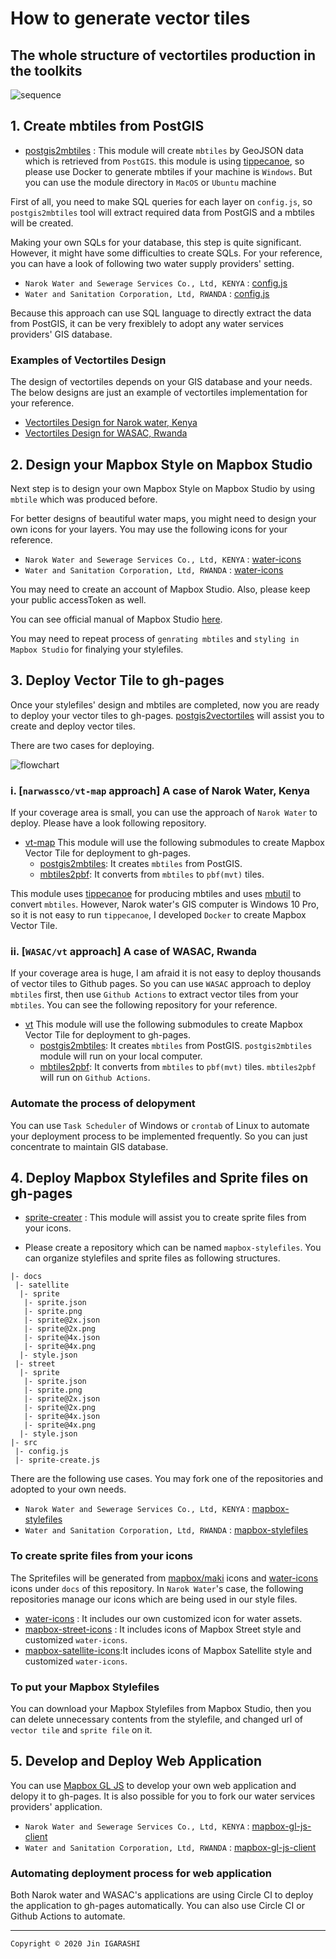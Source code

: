 # How to generate vector tiles

## The whole structure of vectortiles production in the toolkits
![sequence](./images/sequence.svg)

## 1. Create mbtiles from PostGIS
- [postgis2mbtiles](https://github.com/watergis/postgis2mbtiles) : This module will create `mbtiles` by GeoJSON data which is retrieved from `PostGIS`. this module is using [tippecanoe](https://github.com/mapbox/tippecanoe), so please use Docker to generate mbtiles if your machine is `Windows`. But you can use the module directory in `MacOS` or `Ubuntu` machine

First of all, you need to make SQL queries for each layer on `config.js`, so `postgis2mbtiles` tool will extract required data from PostGIS and a mbtiles will be created.

Making your own SQLs for your database, this step is quite significant. However, it might have some difficulties to create SQLs. For your reference, you can have a look of following two water supply providers' setting.

- `Narok Water and Sewerage Services Co., Ltd, KENYA` : [config.js](https://raw.githubusercontent.com/narwassco/vt-map/master/config.js)
- `Water and Sanitation Corporation, Ltd, RWANDA` : [config.js](https://raw.githubusercontent.com/WASAC/vt/master/config.js)

Because this approach can use SQL language to directly extract the data from PostGIS, it can be very frexiblely to adopt any water services providers' GIS database.

### Examples of Vectortiles Design

The design of vectortiles depends on your GIS database and your needs. The below designs are just an example of vectortiles implementation for your reference.

- [Vectortiles Design for Narok water, Kenya](./Vector-Tile-Design-for-Narok.md)
- [Vectortiles Design for WASAC, Rwanda](./Vector-Tile-Design-for-WASAC.md)


## 2. Design your Mapbox Style on Mapbox Studio
Next step is to design your own Mapbox Style on Mapbox Studio by using `mbtile` which was produced before.

For better designs of beautiful water maps, you might need to design your own icons for your layers. You may use the following icons for your reference.

- `Narok Water and Sewerage Services Co., Ltd, KENYA` : [water-icons](https://github.com/narwassco/water-icons)
- `Water and Sanitation Corporation, Ltd, RWANDA` : [water-icons](https://github.com/WASAC/water-icons)

You may need to create an account of Mapbox Studio. Also, please keep your public accessToken as well. 

You can see official manual of Mapbox Studio [here](https://docs.mapbox.com/studio-manual/overview/).

You may need to repeat process of `genrating mbtiles` and `styling in Mapbox Studio` for finalying your stylefiles.

## 3. Deploy Vector Tile to gh-pages

Once your stylefiles' design and mbtiles are completed, now you are ready to deploy your vector tiles to gh-pages. [postgis2vectortiles](https://github.com/watergis/postgis2vectortiles) will assist you to create and deploy vector tiles.

There are two cases for deploying.

![flowchart](./images/deployment-flowchart.svg)

### i. [`narwassco/vt-map` approach] A case of Narok Water, Kenya
If your coverage area is small, you can use the approach of `Narok Water` to deploy. Please have a look following repository.

- [vt-map](https://github.com/narwassco/vt-map)
  This module will use the following submodules to create Mapbox Vector Tile for deployment to gh-pages.
  - [postgis2mbtiles](https://github.com/narwassco/postgis2mbtiles): It creates `mbtiles` from PostGIS.
  - [mbtiles2pbf](https://github.com/narwassco/mbtiles2pbf): It converts from `mbtiles` to `pbf(mvt)` tiles.

This module uses [tippecanoe](https://github.com/mapbox/tippecanoe) for producing mbtiles and uses [mbutil](https://github.com/mapbox/mbutil) to convert `mbtiles`. However, Narok water's GIS computer is Windows 10 Pro, so it is not easy to run `tippecanoe`, I developed `Docker` to create Mapbox Vector Tile.

### ii. [`WASAC/vt` approach] A case of WASAC, Rwanda
If your coverage area is huge, I am afraid it is not easy to deploy thousands of vector tiles to Github pages. So you can use `WASAC` approach to deploy `mbtiles` first, then use `Github Actions` to extract vector tiles from your `mbtiles`. You can see the following repository for your reference.

- [vt](https://github.com/WASAC/vt)
  This module will use the following submodules to create Mapbox Vector Tile for deployment to gh-pages.
  - [postgis2mbtiles](https://github.com/narwassco/postgis2mbtiles): It creates `mbtiles` from PostGIS. `postgis2mbtiles` module will run on your local computer.
  - [mbtiles2pbf](https://github.com/narwassco/mbtiles2pbf): It converts from `mbtiles` to `pbf(mvt)` tiles. `mbtiles2pbf` will run on `Github Actions`.

### Automate the process of delopyment

You can use `Task Scheduler` of Windows or `crontab` of Linux to automate your deployment process to be implemented frequently. So you can just concentrate to maintain GIS database.

## 4. Deploy Mapbox Stylefiles and Sprite files on gh-pages
- [sprite-creater](https://github.com/watergis/sprite-creator) : This module will assist you to create sprite files from your icons. 

- Please create a repository which can be named `mapbox-stylefiles`. You can organize stylefiles and sprite files as following structures.

```
|- docs
 |- satellite
  |- sprite
   |- sprite.json
   |- sprite.png
   |- sprite@2x.json
   |- sprite@2x.png
   |- sprite@4x.json
   |- sprite@4x.png
  |- style.json
 |- street
  |- sprite
   |- sprite.json
   |- sprite.png
   |- sprite@2x.json
   |- sprite@2x.png
   |- sprite@4x.json
   |- sprite@4x.png
  |- style.json
|- src
 |- config.js
 |- sprite-create.js
```

There are the following use cases. You may fork one of the repositories and adopted to your own needs.
- `Narok Water and Sewerage Services Co., Ltd, KENYA` : [mapbox-stylefiles](https://github.com/narwassco/mapbox-stylefiles)
- `Water and Sanitation Corporation, Ltd, RWANDA` : [mapbox-stylefiles](https://github.com/WASAC/mapbox-stylefiles)

### To create sprite files from your icons

The Spritefiles will be generated from [mapbox/maki](https://github.com/mapbox/maki) icons and [water-icons](https://github.com/narwassco/water-icons) icons under `docs` of this repository. In `Narok Water`'s case, the following repositories manage our icons which are being used in our style files.
  - [water-icons](https://github.com/narwassco/water-icons) : It includes our own customized icon for water assets.
  - [mapbox-street-icons](https://github.com/narwassco/mapbox-street-icons) : It includes icons of Mapbox Street style and customized `water-icons`.
  - [mapbox-satellite-icons](https://github.com/narwassco/mapbox-satellite-icons):It includes icons of Mapbox Satellite style and customized `water-icons`.

### To put your Mapbox Stylefiles

You can download your Mapbox Stylefiles from Mapbox Studio, then you can delete unnecessary contents from the stylefile, and changed url of `vector tile` and `sprite file` on it. 


## 5. Develop and Deploy Web Application

You can use [Mapbox GL JS](https://docs.mapbox.com/mapbox-gl-js/api/) to develop your own web application and delopy it to gh-pages. It is also possible for you to fork our water services providers' application.

- `Narok Water and Sewerage Services Co., Ltd, KENYA` : [mapbox-gl-js-client](https://github.com/narwassco/mapbox-gl-js-client) 
- `Water and Sanitation Corporation, Ltd, RWANDA` : [mapbox-gl-js-client](https://github.com/WASAX/mapbox-gl-js-client) 

### Automating deployment process for web application
Both Narok water and WASAC's applications are using Circle CI to deploy the application to gh-pages automatically. You can also use Circle CI or Github Actions to automate.

---
`Copyright © 2020 Jin IGARASHI`
